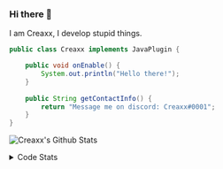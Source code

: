 ### Hi there 👋

I am Creaxx, I develop stupid things. 

```java
public class Creaxx implements JavaPlugin {

    public void onEnable() {
        System.out.println("Hello there!");
    }
    
    public String getContactInfo() {
        return "Message me on discord: Creaxx#0001";
    }
}
```

![Creaxx's Github Stats](https://github-readme-stats.vercel.app/api?username=CreaxxOG&show_icons=true&theme=dark&count_private=true)

<details>
  <summary>Code Stats</summary>

<!--START_SECTION:waka-->
![Lines of code](https://img.shields.io/badge/From%20Hello%20World%20I%27ve%20Written-26929%20lines%20of%20code-blue)

**🐱 My GitHub Data** 

> 🏆 184 Contributions in the Year 2021
 > 
> 📦 372.1 kB Used in GitHub's Storage 
 > 
> 🚫 Not Opted to Hire
 > 
> 📜 1 Public Repository 
 > 
> 🔑 4 Private Repositories  
 > 
**I'm an Early 🐤** 

```text
🌞 Morning    19 commits     ███░░░░░░░░░░░░░░░░░░░░░░   11.59% 
🌆 Daytime    71 commits     ██████████░░░░░░░░░░░░░░░   43.29% 
🌃 Evening    69 commits     ██████████░░░░░░░░░░░░░░░   42.07% 
🌙 Night      5 commits      ░░░░░░░░░░░░░░░░░░░░░░░░░   3.05%

```
📅 **I'm Most Productive on Saturday** 

```text
Monday       25 commits     ███░░░░░░░░░░░░░░░░░░░░░░   15.24% 
Tuesday      20 commits     ███░░░░░░░░░░░░░░░░░░░░░░   12.2% 
Wednesday    20 commits     ███░░░░░░░░░░░░░░░░░░░░░░   12.2% 
Thursday     21 commits     ███░░░░░░░░░░░░░░░░░░░░░░   12.8% 
Friday       20 commits     ███░░░░░░░░░░░░░░░░░░░░░░   12.2% 
Saturday     34 commits     █████░░░░░░░░░░░░░░░░░░░░   20.73% 
Sunday       24 commits     ███░░░░░░░░░░░░░░░░░░░░░░   14.63%

```


📊 **This Week I Spent My Time On** 

```text
💬 Programming Languages: 
Java                     6 hrs 54 mins       █████████████████████░░░░   86.83% 
XML                      37 mins             ██░░░░░░░░░░░░░░░░░░░░░░░   7.88% 
YAML                     25 mins             █░░░░░░░░░░░░░░░░░░░░░░░░   5.28% 
Other                    0 secs              ░░░░░░░░░░░░░░░░░░░░░░░░░   0.01%

🔥 Editors: 
IntelliJ                 7 hrs 57 mins       █████████████████████████   100.0%

```

**I Mostly Code in Java** 

```text
Java                     3 repos             ██████████████████░░░░░░░   75.0% 
EJS                      1 repo              ██████░░░░░░░░░░░░░░░░░░░   25.0%

```



 Last Updated on 15/10/2021
<!--END_SECTION:waka-->
</details>
